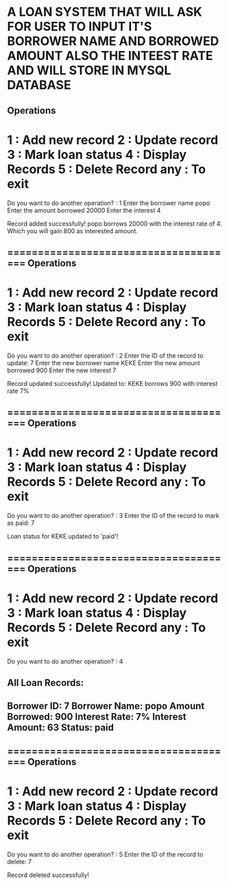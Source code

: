 A LOAN SYSTEM THAT WILL ASK FOR USER TO INPUT IT'S BORROWER NAME AND BORROWED AMOUNT ALSO THE INTEEST RATE AND WILL STORE IN MYSQL DATABASE 
======================================
Operations
--------------------------------------
1   : Add new record
2   : Update record
3   : Mark loan status
4   : Display Records
5   : Delete Record
any : To exit
======================================
Do you want to do another operation? : 
1
Enter the borrower name
popo
Enter the amount borrowed
20000
Enter the interest
4

Record added successfully!
popo borrows 20000 with the interest rate of 4.
Which you will gain 800 as interested amount.

======================================
Operations
--------------------------------------
1   : Add new record
2   : Update record
3   : Mark loan status
4   : Display Records
5   : Delete Record
any : To exit
======================================
Do you want to do another operation? : 
2
Enter the ID of the record to update:
7
Enter the new borrower name
KEKE
Enter the new amount borrowed
900
Enter the new interest
7

Record updated successfully!
Updated to: KEKE borrows 900 with interest rate 7%

======================================
Operations
--------------------------------------
1   : Add new record
2   : Update record
3   : Mark loan status
4   : Display Records
5   : Delete Record
any : To exit
======================================
Do you want to do another operation? : 
3
Enter the ID of the record to mark as paid:
7

Loan status for KEKE updated to 'paid'!

======================================
Operations
--------------------------------------
1   : Add new record
2   : Update record
3   : Mark loan status
4   : Display Records
5   : Delete Record
any : To exit
======================================
Do you want to do another operation? : 
4

All Loan Records:
--------------------------------------------------
Borrower ID: 7
Borrower Name: popo
Amount Borrowed: 900
Interest Rate: 7%
Interest Amount: 63
Status: paid
--------------------------------------------------

======================================
Operations
--------------------------------------
1   : Add new record
2   : Update record
3   : Mark loan status
4   : Display Records
5   : Delete Record
any : To exit
======================================
Do you want to do another operation? : 
5
Enter the ID of the record to delete:
7

Record deleted successfully!
